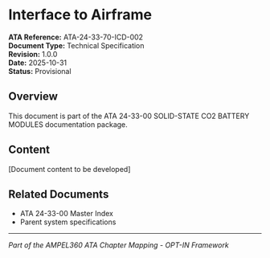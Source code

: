 # Interface to Airframe

**ATA Reference:** ATA-24-33-70-ICD-002  
**Document Type:** Technical Specification  
**Revision:** 1.0.0  
**Date:** 2025-10-31  
**Status:** Provisional

## Overview

This document is part of the ATA 24-33-00 SOLID-STATE CO2 BATTERY MODULES documentation package.

## Content

[Document content to be developed]

## Related Documents

- ATA 24-33-00 Master Index
- Parent system specifications

---
*Part of the AMPEL360 ATA Chapter Mapping - OPT-IN Framework*

